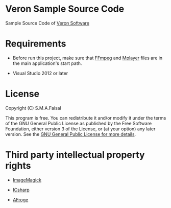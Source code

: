 # Veron Sample Source Code

Sample Source Code of [Veron Software](http://faisal65.yolasite.com/project.php)

# Requirements

* Before run this project, make sure that [FFmpeg](http://ffmpeg.zeranoe.com/builds/) and [Mplayer](http://mplayerwin.sourceforge.net/downloads.html) files are in the main application's start path.

* Visual Studio 2012 or later

# License

Copyright (C) S.M.A.Faisal

This program is free. You can redistribute it and/or modify it under the terms of the GNU General Public License as published by the Free Software Foundation, either version 3 of the License, or (at your option) any later version.
See the [GNU General Public License for more details](http://www.gnu.org/licenses/gpl-3.0.en.html).

# Third party intellectual property rights

* [ImageMagick](http://www.imagemagick.org/script/license.php)

* [ICsharp](http://www.icsharpcode.net/OpenSource/SD/Default.aspx)

* [AFroge](http://www.aforgenet.com/framework/license.html)
